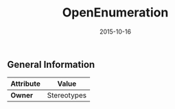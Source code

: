 ﻿---
title: OpenEnumeration
toc: false
type: specs
date: "2015-10-16"
draft: false
specification: VEC
version: 1.1.2
documentType: "Recommendation"
elementType: Class
classes:
  - OpenEnumeration
menu_name: vec-1.1.2
---


## General Information

| Attribute               | Value |
|-------------------------|-------|
| **Owner**               | Stereotypes |
